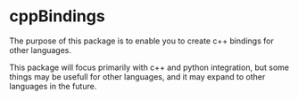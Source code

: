 # cppBindings

The purpose of this package is to enable you to create c++ bindings for other languages.

This package will focus primarily with c++ and python integration, but some things may be usefull for other languages, and it may expand to other languages in the future.
